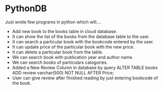 # PythonDB
Just wrote few programs in python which will.... 
* Add new book to the books table in cloud database.
* It can show the list of the books from the database table to the user.
* It can search a particular book with the bookcode entered by the user.
* It can update price of the particular book with the new price.
* It can delete a particular book from the table. 
* We can search book with publication year and author name.
* We can search books of particulars catogories.
* Added a New Review Column in database by query  ALTER TABLE books ADD review varchar(500) NOT NULL AFTER Price;
* User can give review after finished reading by just entering bookcode of the book.

